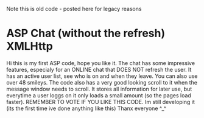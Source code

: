 Note this is old code - posted here for legacy reasons

# ASP Chat (without the refresh) XMLHttp

Hi this is my first ASP code, hope you like it. The chat has some impressive features, especialy for an ONLINE chat that DOES NOT refresh the user. It has an active user list, see who is on and when they leave. You can also use over 48 smileys. The code also has a very good looking scroll to it when the message window needs to scroll. It stores all information for later use, but everytime a user loggs on it only loads a small amount (so the pages load faster). REMEMBER TO VOTE IF YOU LIKE THIS CODE. Im still developing it (its the first time ive done anything like this) Thanx everyone ^_^